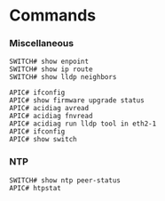 # Commands

### Miscellaneous
```
SWITCH# show enpoint
SWITCH# show ip route
SWITCH# show lldp neighbors
```
```
APIC# ifconfig
APIC# show firmware upgrade status
APIC# acidiag avread
APIC# acidiag fnvread
APIC# acidiag run lldp tool in eth2-1
APIC# ifconfig
APIC# show switch
```
### NTP
```
SWITCH# show ntp peer-status
APIC# htpstat
```
